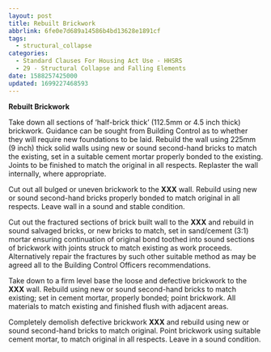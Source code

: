 ```yaml
---
layout: post
title: Rebuilt Brickwork
abbrlink: 6fe0e7d689a14586b4bd13628e1891cf
tags:
  - structural_collapse
categories:
  - Standard Clauses For Housing Act Use - HHSRS
  - 29 - Structural Collapse and Falling Elements
date: 1588257425000
updated: 1699227468593
---
```


**Rebuilt Brickwork**

Take down all sections of ‘half-brick thick’ (112.5mm or 4.5 inch thick) brickwork. Guidance can be sought from Building Control as to whether they will require new foundations to be laid. Rebuild the wall using 225mm (9 inch) thick solid walls using new or sound second-hand bricks to match the existing, set in a suitable cement mortar properly bonded to the existing. Joints to be finished to match the original in all respects. Replaster the wall internally, where appropriate.

Cut out all bulged or uneven brickwork to the **XXX** wall. Rebuild using new or sound second-hand bricks properly bonded to match original in all respects. Leave wall in a sound and stable condition.

Cut out the fractured sections of brick built wall to the **XXX** and rebuild in sound salvaged bricks, or new bricks to match, set in sand/cement (3:1) mortar ensuring continuation of original bond toothed into sound sections of brickwork with joints struck to match existing as work proceeds. Alternatively repair the fractures by such other suitable method as may be agreed all to the Building Control Officers recommendations.

Take down to a firm level base the loose and defective brickwork to the **XXX** wall. Rebuild using new or sound second-hand bricks to match existing; set in cement mortar, properly bonded; point brickwork. All materials to match existing and finished flush with adjacent areas.

Completely demolish defective brickwork **XXX** and rebuild using new or sound second-hand bricks to match original. Point brickwork using suitable cement mortar, to match original in all respects. Leave in a sound condition.

